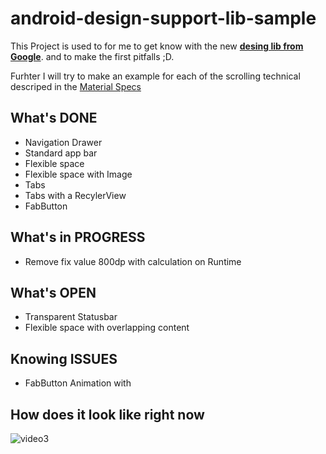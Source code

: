 # android-design-support-lib-sample
This Project is used to for me to get know with the new [**desing lib  from Google**](http://goo.gl/KZBhH2). and to make the first pitfalls ;D.

Furhter I will try to make an example for each of the scrolling technical descriped in the [Material Specs](http://goo.gl/oH1lJX)

## What's DONE
* Navigation Drawer
* Standard app bar
* Flexible space
* Flexible space with Image
* Tabs
* Tabs with a RecylerView
* FabButton

## What's in PROGRESS
* Remove fix value 800dp with calculation on Runtime

## What's OPEN
* Transparent Statusbar
* Flexible space with overlapping content

## Knowing ISSUES
* FabButton Animation with 

## How does it look like right now

<img src="https://cloud.githubusercontent.com/assets/1490212/8340849/74187716-1ac1-11e5-8dd5-d6811a0a182d.gif" alt="video3" style="max-width:100%;">
